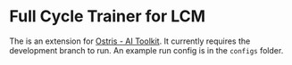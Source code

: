 # Full Cycle Trainer for LCM

The is an extension for [Ostris - AI Toolkit](https://github.com/ostris/ai-toolkit). It currently
requires the development branch to run. An example run config is in the `configs` folder.